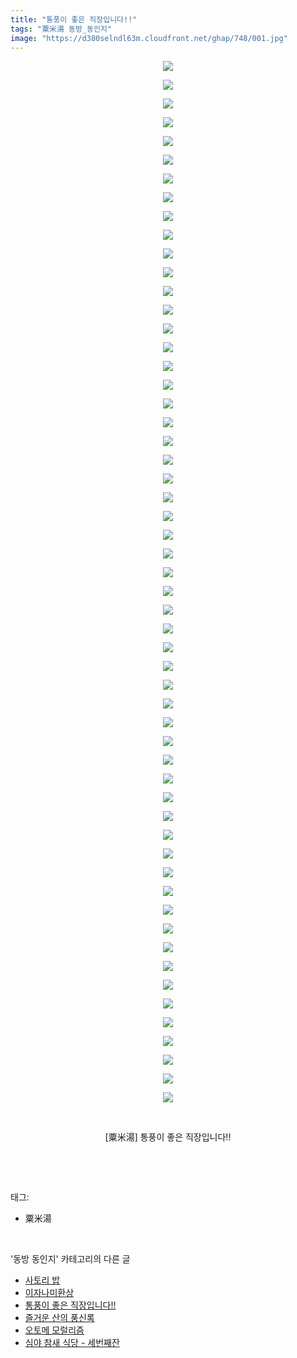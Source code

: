 ```yaml
---
title: "통풍이 좋은 직장입니다!!"
tags: "粟米湯 동방_동인지"
image: "https://d380selndl63m.cloudfront.net/ghap/748/001.jpg"
---
```

<div class="article">
<p style="text-align: center; clear: none; float: none;"><img src="{{ site.imgserver5 }}/ghap/748/001.jpg"/></p>
<p style="text-align: center; clear: none; float: none;"><img src="{{ site.imgserver5 }}/ghap/748/002.jpg"/></p>
<p style="text-align: center; clear: none; float: none;"><img src="{{ site.imgserver5 }}/ghap/748/003.jpg"/></p>
<p style="text-align: center; clear: none; float: none;"><img src="{{ site.imgserver5 }}/ghap/748/004.jpg"/></p>
<p style="text-align: center; clear: none; float: none;"><img src="{{ site.imgserver5 }}/ghap/748/005.jpg"/></p>
<p style="text-align: center; clear: none; float: none;"><img src="{{ site.imgserver5 }}/ghap/748/006.jpg"/></p>
<p style="text-align: center; clear: none; float: none;"><img src="{{ site.imgserver5 }}/ghap/748/007.jpg"/></p>
<p style="text-align: center; clear: none; float: none;"><img src="{{ site.imgserver5 }}/ghap/748/008.jpg"/></p>
<p style="text-align: center; clear: none; float: none;"><img src="{{ site.imgserver5 }}/ghap/748/009.jpg"/></p>
<p style="text-align: center; clear: none; float: none;"><img src="{{ site.imgserver5 }}/ghap/748/010.jpg"/></p>
<p style="text-align: center; clear: none; float: none;"><img src="{{ site.imgserver5 }}/ghap/748/011.jpg"/></p>
<p style="text-align: center; clear: none; float: none;"><img src="{{ site.imgserver5 }}/ghap/748/012.jpg"/></p>
<p style="text-align: center; clear: none; float: none;"><img src="{{ site.imgserver5 }}/ghap/748/013.jpg"/></p>
<p style="text-align: center; clear: none; float: none;"><img src="{{ site.imgserver5 }}/ghap/748/014.jpg"/></p>
<p style="text-align: center; clear: none; float: none;"><img src="{{ site.imgserver5 }}/ghap/748/015.jpg"/></p>
<p style="text-align: center; clear: none; float: none;"><img src="{{ site.imgserver5 }}/ghap/748/016.jpg"/></p>
<p style="text-align: center; clear: none; float: none;"><img src="{{ site.imgserver5 }}/ghap/748/017.jpg"/></p>
<p style="text-align: center; clear: none; float: none;"><img src="{{ site.imgserver5 }}/ghap/748/018.jpg"/></p>
<p style="text-align: center; clear: none; float: none;"><img src="{{ site.imgserver5 }}/ghap/748/019.jpg"/></p>
<p style="text-align: center; clear: none; float: none;"><img src="{{ site.imgserver5 }}/ghap/748/020.jpg"/></p>
<p style="text-align: center; clear: none; float: none;"><img src="{{ site.imgserver5 }}/ghap/748/021.jpg"/></p>
<p style="text-align: center; clear: none; float: none;"><img src="{{ site.imgserver5 }}/ghap/748/022.jpg"/></p>
<p style="text-align: center; clear: none; float: none;"><img src="{{ site.imgserver5 }}/ghap/748/023.jpg"/></p>
<p style="text-align: center; clear: none; float: none;"><img src="{{ site.imgserver5 }}/ghap/748/024.jpg"/></p>
<p style="text-align: center; clear: none; float: none;"><img src="{{ site.imgserver5 }}/ghap/748/025.jpg"/></p>
<p style="text-align: center; clear: none; float: none;"><img src="{{ site.imgserver5 }}/ghap/748/026.jpg"/></p>
<p style="text-align: center; clear: none; float: none;"><img src="{{ site.imgserver5 }}/ghap/748/027.jpg"/></p>
<p style="text-align: center; clear: none; float: none;"><img src="{{ site.imgserver5 }}/ghap/748/028.jpg"/></p>
<p style="text-align: center; clear: none; float: none;"><img src="{{ site.imgserver5 }}/ghap/748/029.jpg"/></p>
<p style="text-align: center; clear: none; float: none;"><img src="{{ site.imgserver5 }}/ghap/748/030.jpg"/></p>
<p style="text-align: center; clear: none; float: none;"><img src="{{ site.imgserver5 }}/ghap/748/031.jpg"/></p>
<p style="text-align: center; clear: none; float: none;"><img src="{{ site.imgserver5 }}/ghap/748/032.jpg"/></p>
<p style="text-align: center; clear: none; float: none;"><img src="{{ site.imgserver5 }}/ghap/748/033.jpg"/></p>
<p style="text-align: center; clear: none; float: none;"><img src="{{ site.imgserver5 }}/ghap/748/034.jpg"/></p>
<p style="text-align: center; clear: none; float: none;"><img src="{{ site.imgserver5 }}/ghap/748/035.jpg"/></p>
<p style="text-align: center; clear: none; float: none;"><img src="{{ site.imgserver5 }}/ghap/748/036.jpg"/></p>
<p style="text-align: center; clear: none; float: none;"><img src="{{ site.imgserver5 }}/ghap/748/037.jpg"/></p>
<p style="text-align: center; clear: none; float: none;"><img src="{{ site.imgserver5 }}/ghap/748/038.jpg"/></p>
<p style="text-align: center; clear: none; float: none;"><img src="{{ site.imgserver5 }}/ghap/748/039.jpg"/></p>
<p style="text-align: center; clear: none; float: none;"><img src="{{ site.imgserver5 }}/ghap/748/040.jpg"/></p>
<p style="text-align: center; clear: none; float: none;"><img src="{{ site.imgserver5 }}/ghap/748/041.jpg"/></p>
<p style="text-align: center; clear: none; float: none;"><img src="{{ site.imgserver5 }}/ghap/748/042.jpg"/></p>
<p style="text-align: center; clear: none; float: none;"><img src="{{ site.imgserver5 }}/ghap/748/043.jpg"/></p>
<p style="text-align: center; clear: none; float: none;"><img src="{{ site.imgserver5 }}/ghap/748/044.jpg"/></p>
<p style="text-align: center; clear: none; float: none;"><img src="{{ site.imgserver5 }}/ghap/748/045.jpg"/></p>
<p style="text-align: center; clear: none; float: none;"><img src="{{ site.imgserver5 }}/ghap/748/046.jpg"/></p>
<p style="text-align: center; clear: none; float: none;"><img src="{{ site.imgserver5 }}/ghap/748/047.jpg"/></p>
<p style="text-align: center; clear: none; float: none;"><img src="{{ site.imgserver5 }}/ghap/748/048.jpg"/></p>
<p style="text-align: center; clear: none; float: none;"><img src="{{ site.imgserver5 }}/ghap/748/049.jpg"/></p>
<p style="text-align: center; clear: none; float: none;"><img src="{{ site.imgserver5 }}/ghap/748/050.jpg"/></p>
<p style="text-align: center; clear: none; float: none;"><img src="{{ site.imgserver5 }}/ghap/748/051.jpg"/></p>
<p style="text-align: center; clear: none; float: none;"><img src="{{ site.imgserver5 }}/ghap/748/052.jpg"/></p>
<p style="text-align: center; clear: none; float: none;"><img src="{{ site.imgserver5 }}/ghap/748/053.jpg"/></p>
<p style="text-align: center; clear: none; float: none;"><img src="{{ site.imgserver5 }}/ghap/748/054.jpg"/></p>
<p style="text-align: center; clear: none; float: none;"><img src="{{ site.imgserver5 }}/ghap/748/055.jpg"/></p>
<p style="text-align: center; clear: none; float: none;"><img src="{{ site.imgserver5 }}/ghap/748/056.jpg"/></p>
<p style="text-align: center; clear: none; float: none;"><br/></p>
<p style="text-align: center; clear: none; float: none;">[粟米湯] 통풍이 좋은 직장입니다!!</p>
<p><br/></p>
</div><br/>
<div class="tagTrail">
<p>태그: </p>
<ul>
<li>粟米湯</li>
</ul>
</div><br/>
<div class="another">
<p>'동방 동인지' 카테고리의 다른 글</p>
<ul>
<li><a href="/ghap_750">사토리 밥</a></li>
<li><a href="/ghap_749">이자나미환상</a></li>
<li><a href="/ghap_748">통풍이 좋은 직장입니다!!</a></li>
<li><a href="/ghap_747">즐거운 산의 풍신록</a></li>
<li><a href="/ghap_746">오토메 모럴리즘</a></li>
<li><a href="/ghap_745">심야 참새 식당 - 세번째잔</a></li>
</ul>
</div><br/>
<div class="cb_module cb_fluid">
<div class="cb_wrt cb_profile">
</div><!-- commentList close -->
</div><br/>
